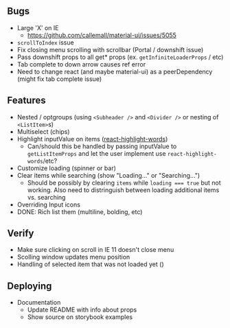 ##  Bugs
  - Large 'X' on IE
    - https://github.com/callemall/material-ui/issues/5055
  - `scrollToIndex` issue
  - Fix closing menu scrolling with scrollbar (Portal / downshift issue)
  - Pass downshift props to all get* props (ex. `getInfiniteLoaderProps` / etc)
  - Tab complete to down arrow causes ref error
  - Need to change react (and maybe material-ui) as a peerDependency (might fix tab complete issue)

## Features
  - Nested / optgroups (using `<Subheader />` and `<Divider />` or nesting of `<ListItem>`s)
  - Multiselect (chips)
  - Highlight inputValue on items ([react-highlight-words](https://github.com/bvaughn/react-highlight-words))
    - Can/should this be handled by passing inputValue to `getListItemProps` and let the user implement use `react-highlight-words`/etc?
  - Customize loading (spinner or bar)
  - Clear items while searching (show "Loading..." or "Searching...")
    - Should be possibly by clearing `items` while `loading === true` but not working.  Also need to distringuish between loading additional items vs. searching
  - Overriding Input icons
  - DONE: Rich list them (multiline, bolding, etc)

## Verify
  - Make sure clicking on scroll in IE 11 doesn't close menu
  - Scolling window updates menu position
  - Handling of selected item that was not loaded yet (<Fetch />)

## Deploying
  - Documentation
    - Update README with info about props
    - Show source on storybook examples